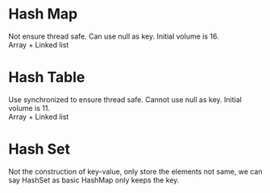 # Hash Map    
Not ensure thread safe. Can use null as key. Initial volume is 16.       
Array + Linked list    

# Hash Table    
Use synchronized to ensure thread safe. Cannot use null as key. Initial volume is 11.     
Array + Linked list   

# Hash Set   
Not the construction of key-value, only store the elements not same, we can say HashSet as basic HashMap only keeps the key.    

